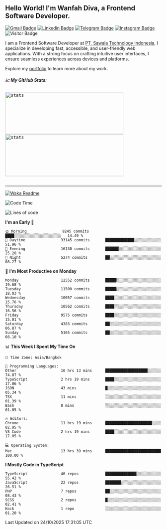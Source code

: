 ## Hello World! I'm Wanfah Diva, a Frontend Software Developer.

[![Gmail Badge](https://img.shields.io/badge/-Gmail-white?style=plastic&logo=Gmail&link=mailto:aditputrafirmansyah@gmail.com)](mailto:wanfahdivaa@gmail.com)
[![Linkedin Badge](https://img.shields.io/badge/-LinkedIn-blue?style=plastic&logo=Linkedin&link=https://www.linkedin.com/in/aditputrafirmansyah/)](https://www.linkedin.com/in/wanfahdiva/)
[![Telegram Badge](https://img.shields.io/badge/-Telegram-blue?style=plastic&logo=telegram&link=https://t.me/Adithya_13)](https://t.me/wanfahdiva)
[![Instagram Badge](https://img.shields.io/badge/-Instagram-white?style=plastic&logo=instagram&link=https://www.instagram.com/adithya_firmansyahputra/)](https://www.instagram.com/wnfhdva/)
![Visitor Badge](https://visitor-badge.laobi.icu/badge?page_id=wanfahdiva.wanfahdiva)

<p>
I am a Frontend Software Developer at <a href="https://sawala.tech" target="_blank">PT. Sawala Technology Indonesia</a>, I specialize in developing fast, accessible, and user-friendly web applications. With a strong focus on crafting intuitive user interfaces, I ensure seamless experiences across devices and platforms.

Explore my <a href="http://wanfahdiva-com.vercel.app/" target="_blank">portfolio</a> to learn more about my work.
</p>

<h5 align="left">
  
📈 **My GitHub Stats:**

</h5>

<div align="left">
<kbd>
  <img height="135em" width="380em" alt="stats" src="https://github-readme-stats-salesp07.vercel.app/api?username=wanfahdiva&count_private=true&show_icons=true&theme=react&rank_icon=github&border_radius=10&hide_title=true"></kbd>
</kbd>
<kbd>
    <img height="135em" width="380em" alt="stats" src="https://github-readme-activity-graph.vercel.app/graph?username=wanfahdiva&theme=react&hide_title=true"></kbd>
</div>

<br />

---

[![Waka Readme](https://github.com/wanfahdiva/wanfahdiva/actions/workflows/waka.yml/badge.svg)](https://github.com/wanfahdiva/wanfahdiva/actions/workflows/waka.yml)

<!--START_SECTION:waka-->
![Code Time](http://img.shields.io/badge/Code%20Time-2%2C642%20hrs%2041%20mins-blue)

![Lines of code](https://img.shields.io/badge/From%20Hello%20World%20I%27ve%20Written-23.2%20million%20lines%20of%20code-blue)

**I'm an Early 🐤** 

```text
🌞 Morning                9245 commits        ████░░░░░░░░░░░░░░░░░░░░░   14.49 % 
🌆 Daytime                33145 commits       █████████████░░░░░░░░░░░░   51.96 % 
🌃 Evening                16130 commits       ██████░░░░░░░░░░░░░░░░░░░   25.28 % 
🌙 Night                  5274 commits        ██░░░░░░░░░░░░░░░░░░░░░░░   08.27 % 
```
📅 **I'm Most Productive on Monday** 

```text
Monday                   12552 commits       █████░░░░░░░░░░░░░░░░░░░░   19.68 % 
Tuesday                  11500 commits       █████░░░░░░░░░░░░░░░░░░░░   18.03 % 
Wednesday                10057 commits       ████░░░░░░░░░░░░░░░░░░░░░   15.76 % 
Thursday                 10562 commits       ████░░░░░░░░░░░░░░░░░░░░░   16.56 % 
Friday                   9575 commits        ████░░░░░░░░░░░░░░░░░░░░░   15.01 % 
Saturday                 4383 commits        ██░░░░░░░░░░░░░░░░░░░░░░░   06.87 % 
Sunday                   5165 commits        ██░░░░░░░░░░░░░░░░░░░░░░░   08.10 % 
```


📊 **This Week I Spent My Time On** 

```text
🕑︎ Time Zone: Asia/Bangkok

💬 Programming Languages: 
Other                    10 hrs 13 mins      ███████████████████░░░░░░   74.87 % 
TypeScript               2 hrs 19 mins       ████░░░░░░░░░░░░░░░░░░░░░   17.06 % 
JSON                     43 mins             █░░░░░░░░░░░░░░░░░░░░░░░░   05.34 % 
TSX                      11 mins             ░░░░░░░░░░░░░░░░░░░░░░░░░   01.39 % 
Bash                     8 mins              ░░░░░░░░░░░░░░░░░░░░░░░░░   01.05 % 

🔥 Editors: 
Chrome                   11 hrs 19 mins      █████████████████████░░░░   82.95 % 
VS Code                  2 hrs 19 mins       ████░░░░░░░░░░░░░░░░░░░░░   17.05 % 

💻 Operating System: 
Mac                      13 hrs 39 mins      █████████████████████████   100.00 % 
```

**I Mostly Code in TypeScript** 

```text
TypeScript               46 repos            ██████████████░░░░░░░░░░░   55.42 % 
JavaScript               22 repos            ███████░░░░░░░░░░░░░░░░░░   26.51 % 
PHP                      7 repos             ██░░░░░░░░░░░░░░░░░░░░░░░   08.43 % 
SCSS                     2 repos             █░░░░░░░░░░░░░░░░░░░░░░░░   02.41 % 
Hack                     1 repo              ░░░░░░░░░░░░░░░░░░░░░░░░░   01.20 % 
```




 Last Updated on 24/10/2025 17:31:05 UTC
<!--END_SECTION:waka-->

